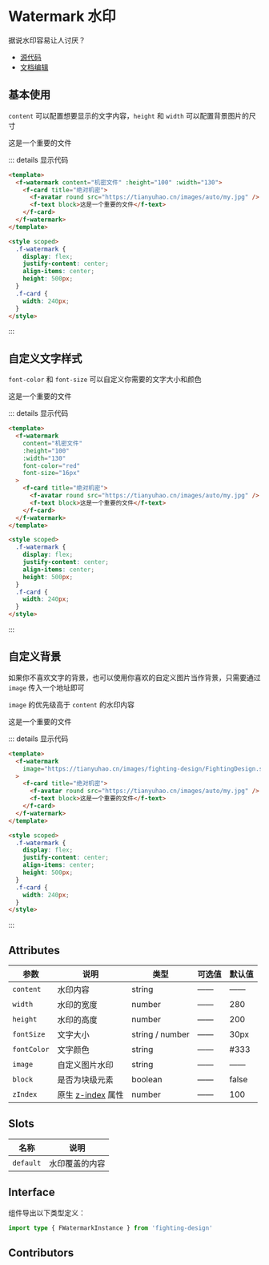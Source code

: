 # Watermark 水印

据说水印容易让人讨厌？

- [源代码](https://github.com/FightingDesign/fighting-design/tree/master/packages/fighting-design/watermark)
- [文档编辑](https://github.com/FightingDesign/fighting-design/blob/master/docs/docs/components/watermark.md)

## 基本使用

`content` 可以配置想要显示的文字内容，`height` 和 `width` 可以配置背景图片的尺寸

<f-watermark content="机密文件" :height="100" :width="130">
  <f-card title="绝对机密">
    <f-avatar round src="https://tianyuhao.cn/images/auto/my.jpg" />
    <f-text block>这是一个重要的文件</f-text>
  </f-card>
</f-watermark>

::: details 显示代码

```html
<template>
  <f-watermark content="机密文件" :height="100" :width="130">
    <f-card title="绝对机密">
      <f-avatar round src="https://tianyuhao.cn/images/auto/my.jpg" />
      <f-text block>这是一个重要的文件</f-text>
    </f-card>
  </f-watermark>
</template>

<style scoped>
  .f-watermark {
    display: flex;
    justify-content: center;
    align-items: center;
    height: 500px;
  }
  .f-card {
    width: 240px;
  }
</style>
```

:::

## 自定义文字样式

`font-color` 和 `font-size` 可以自定义你需要的文字大小和颜色

<f-watermark content="机密文件" :height="100" :width="130" font-color="red" font-size="16px">
  <f-card title="绝对机密">
    <f-avatar round src="https://tianyuhao.cn/images/auto/my.jpg" />
    <f-text block>这是一个重要的文件</f-text>
  </f-card>
</f-watermark>

::: details 显示代码

```html
<template>
  <f-watermark
    content="机密文件"
    :height="100"
    :width="130"
    font-color="red"
    font-size="16px"
  >
    <f-card title="绝对机密">
      <f-avatar round src="https://tianyuhao.cn/images/auto/my.jpg" />
      <f-text block>这是一个重要的文件</f-text>
    </f-card>
  </f-watermark>
</template>

<style scoped>
  .f-watermark {
    display: flex;
    justify-content: center;
    align-items: center;
    height: 500px;
  }
  .f-card {
    width: 240px;
  }
</style>
```

:::

## 自定义背景

如果你不喜欢文字的背景，也可以使用你喜欢的自定义图片当作背景，只需要通过 `image` 传入一个地址即可

`image` 的优先级高于 `content` 的水印内容

<f-watermark image="https://tianyuhao.cn/images/fighting-design/FightingDesign.svg">
  <f-card title="绝对机密">
    <f-avatar round src="https://tianyuhao.cn/images/auto/my.jpg" />
    <f-text block>这是一个重要的文件</f-text>
  </f-card>
</f-watermark>

::: details 显示代码

```html
<template>
  <f-watermark
    image="https://tianyuhao.cn/images/fighting-design/FightingDesign.svg"
  >
    <f-card title="绝对机密">
      <f-avatar round src="https://tianyuhao.cn/images/auto/my.jpg" />
      <f-text block>这是一个重要的文件</f-text>
    </f-card>
  </f-watermark>
</template>

<style scoped>
  .f-watermark {
    display: flex;
    justify-content: center;
    align-items: center;
    height: 500px;
  }
  .f-card {
    width: 240px;
  }
</style>
```

:::

## Attributes

| 参数        | 说明                                                                          | 类型            | 可选值 | 默认值 |
| ----------- | ----------------------------------------------------------------------------- | --------------- | ------ | ------ |
| `content`   | 水印内容                                                                      | string          | ——     | ——     |
| `width`     | 水印的宽度                                                                    | number          | ——     | 280    |
| `height`    | 水印的高度                                                                    | number          | ——     | 200    |
| `fontSize`  | 文字大小                                                                      | string / number | ——     | 30px   |
| `fontColor` | 文字颜色                                                                      | string          | ——     | #333   |
| `image`     | 自定义图片水印                                                                | string          | ——     | ——     |
| `block`     | 是否为块级元素                                                                | boolean         | ——     | false  |
| `zIndex`    | 原生 [z-index](https://developer.mozilla.org/zh-CN/docs/Web/CSS/z-index) 属性 | number          | ——     | 100    |

## Slots

| 名称      | 说明           |
| --------- | -------------- |
| `default` | 水印覆盖的内容 |

## Interface

组件导出以下类型定义：

```ts
import type { FWatermarkInstance } from 'fighting-design'
```

## Contributors

<a href="https://github.com/Tyh2001" target="_blank">
  <f-avatar round src="https://avatars.githubusercontent.com/u/73180970?v=4" />
</a>

<style scoped>
  .f-watermark {
    display: flex;
    justify-content: center;
    align-items: center;
    height: 500px;
  }
  .f-card {
    width: 240px;
  }
</style>
